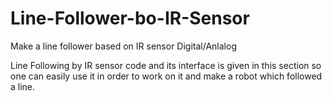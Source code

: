 # Line-Follower-bo-IR-Sensor
Make a line follower based on IR sensor Digital/Anlalog

Line Following by IR sensor code and its interface is given in this section so one can easily use it in order to work on it and make a robot which followed a line.  
